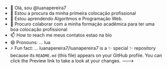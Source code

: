 - 👋 Olá, sou @luanapereira7
- 👀 Estou a procura da minha primeira colocação profissional
- 🌱 Estou aprendendo Algoritmos e Programação Web.
- 💞️ Procuro colaborar com a minha formação acadêmica para ter uma boa colocação profissional
- 📫 How to reach me meus contatos estao na bio
- 😄 Pronouns: ... lua
- ⚡ Fun fact: ...
luanapereira7/luanapereira7 is a ✨ special ✨ repository because its `README.md` (this file) appears on your GitHub profile.
You can click the Preview link to take a look at your changes.
--->
